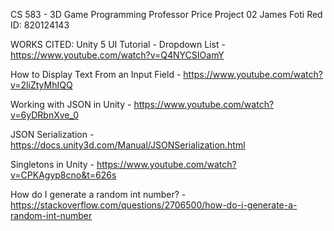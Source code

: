 CS 583 - 3D Game Programming
Professor Price
Project 02
James Foti
Red ID: 820124143

WORKS CITED:
Unity 5 UI Tutorial - Dropdown List - https://www.youtube.com/watch?v=Q4NYCSIOamY

How to Display Text From an Input Field - https://www.youtube.com/watch?v=2liZtyMhIQQ

Working with JSON in Unity - https://www.youtube.com/watch?v=6yDRbnXve_0

JSON Serialization - https://docs.unity3d.com/Manual/JSONSerialization.html

Singletons in Unity - https://www.youtube.com/watch?v=CPKAgyp8cno&t=626s

How do I generate a random int number? - https://stackoverflow.com/questions/2706500/how-do-i-generate-a-random-int-number